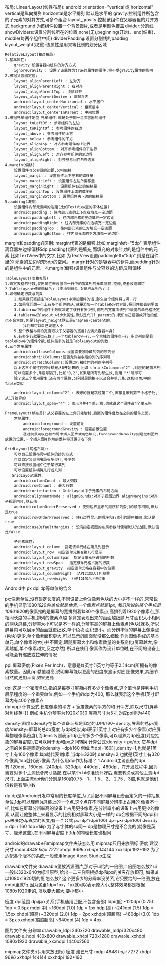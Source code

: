 布局:
LinearLayout(线性布局):
android:orientation="vertical 或 horizontal" vertical是纵向排列 horizontal是水平排列 默认是水平的
gravity:控制组件所包含的子元素的对其方式,可多个组合
layout_gravity:控制该组件在父容器里的对齐方式
background:为该组件设置一个背景图片,或者是用颜色覆盖
divider:分割线
showDividers:设置分割线所在的位置,none(无),beginning(开始)、end(结束)、middle(每两个组件中间)
dividerPadding:设置分割线的padding
layout_weight(权重):该属性是用来等比例的划分区域

    RelativeLayout(相对布局)
    1.基本属性:
        gravity 设置容器内组件的对齐方式
        ignoreGravity : 设置了该属性为true的属性的组件,将不受gravity属性的影响
    2.根据父容器定位:
        layout_alignParentLeft : 左对齐
        layout_alignParentRight : 右对齐
        layout_alignParentTop : 顶部对齐
        layout_alignParentBottom : 底部对齐
        android:layout_centerHorizontal : 水平居中
        android:layout_centerVertical : 垂直居中
        android:layout_centerInParent : 中间位置
    3.根据兄弟组件定位 兄弟组件:就是处于同一层次容器的组件
        layout_toLeftOf : 参考组件的左边
        layout_toRightOf : 参考组件的右边
        layout_above : 参考组件的上方
        layout_below : 参考组件的下方
        layout_alignTop : 对齐参考组件的上边界
        layout_alignBottom : 对齐参考组件的下边界
        layout_alignLeft : 对齐参考组件的左边界
        layout_alignRight : 对齐参考组件的右边界
    4.margin(偏移)
        设置组件与父容器的边距,又叫偏移
        layout_margin : 设置组件上下左右的偏移量
        layout_marginLeft : 设置组件左边的偏移量
        layout_marginRight : 设置组件右边的偏移量
        layout_marginTop : 设置组件上面的偏移量
        layout_marginBottom : 设置组件离下边的偏移量
    5.padding(填充)
        设置组件内部元素间的边距(比如TextView里的字体位置)
        android:padding : 往内部元素的上下左右填充一定边距
        android:paddingLeft : 往内部元素的左边填充一定边距
        android:paddingRight : 往内部元素的右边填充一定边距
        android:paddingTop : 往内部元素的上方填充一定边距
        android:paddingBottom : 往内部元素的下方填充一定边距
margin和padding的区别:
margin代表的是偏移,比如:marginleft="5dp" 表示组件离容器左边缘偏移5dp
padding代表的是填充,而填充的对象针对的是组件中的元素,比如TextView中的文字,比如:为TextView设置paddingleft="5dp",则是在组件里的
元素的左边填充5dp的空间。
margin针对的是容器中的组件,而padding针对的是组件中的元素。
4.margin(偏移)设置组件与父容器的边距,又叫偏移

    TableLayout(表格布局)
    1.确定表格的行数,使用属性来设置每一行中的第某列的元素隐藏,拉伸,或者收缩即可
    2.TableLayout使用网格的方式来排列组件,就是行与列的方式
    3.如何确定行数与列数
        1.如果我们直接往TableLayout中添加组件的话,那么这个组件将占满一行
        2.如果我们想一行上有多个组件的话,就要添加一个TableRow的容器,把组件都丢到里面
        3.tablerow中的组件个数就决定了该行有多少列,而列的宽度由该列中最宽的单元格决定
        4.tablerow的layout_width属性,默认是fill_parent的,我们自己设置成其他的值也不会生效,但是layout_height默认是wrapten-centent的,
            我们却可以自己设置大小
        5.整个表格布局的宽度取决于父容器的宽度(占满父容器本身)
        6.有多少行就要自己数了,一个tablerow一行,一个单独的组件也一行 多少列则是看tableRow中的组件个数,组件最多的就是TableLayout的列数
    4.三个常用属性
        android:collapseColumns:设置需要被隐藏的列的序列号
        android:shrinkColumns:设置允许被收缩的列的序列号
        android:stretchColumns:设置运行被拉伸的列的序列号
        以上这三个属性的列号都是从0开始算的,比如 shrinkColunmns="2" ,对应的是第三列
        可以设置多个,用逗号隔开,比如"0,2",如果是所有列都生效,则用 "*"号即可
        除了这三个常用属性,还有两个属性,分别就是跳格子以及合并单元格,这和HTML中的Table类似
        
        android:layout_column="2" : 表示的就是跳过第二个,直接显示到第三个格子处,从1开始算的
        android:layout_span="4" : 表示合并4个单元格,也就说这个组件占4个单元格

    FrameLayout(帧布局):从父容器的左上角开始绘制,后面的组件叠放在之前的组件上面。
        常见属性:
            android:foreground : 设置前景
            android:foregroundGravity : 设置前景位置
            通过前景可以在帧布局中插入图片或纯色填充,foregroundGravity则是控制图片放置的位置,一个插入图片作为前景并将其置于右下角

    GridLayout(网格布局):
        可以自己设置布局中组件的排列方式
        可以自定义网格布局有多少行,多少列
        可以直接设置组件位于某行某列
        可以设置组件横跨几行或几列
       GridLayout属性:
        android:columnCount : 最大列数
        android:rowConunt : 最大行数
        android:orientation : GridLayout中子元素的布局方向
        android:alignmentMode : alignBounds:对齐子视图边界 alignMargins:对齐子视距内容,默认值
        android:columnOrderPreserved : 使列边界显示的顺序和列索引的顺序相同,默认是true
        android:rowOrderPreserved : 使行边界显示的顺序和行索引的顺序相同,默认是true
        android:useDefaultMargins : 没有指定视图的布局参数时使用默认的边距,默认值是false

        子元素属性:
        android:layout_column  指定该单元格在第几列显示
        android:layout_row  指定该单元格在第几行显示
        android:layout_columnSpan  指定该单元格占据的列数
        android:layout_rowSpan   指定该单元格占据的行数
        android:layout_gravity  指定该单元格在容器中的位置
        android:layout_coumnWeight  (API21加入)列权重
        android:layout_rowWeight  (API21加入)行权重

Android中 px dpi dp等单位的含义

px:像素单位,没有固定长度的,不同设备上单位像素色块的大小是不一样的,常常说的手机显示1080*1920的单位就是像素,一个像素点就是1px,
我们常说的某个手机是1080*1920的像素指的是屏幕的宽排列着1080个像素点,高排列着1920个像素点,那相同长度的手机,排列的像素点越
多肯定表现出来的画面越细腻
尺寸面积大小相同的两块屏幕,分辨率大小可以是不一样的,分辨率高的屏幕上像素点(色块)就多,所以屏幕内可以展示的画面就更细致,单个色块
面积更小。而分辨率低的屏幕上像素点(色块)更少,单个像素面积更大,可以显示的画面就没那么细致
作为图像构成的基本单元,单个像素的大小并不固定,跟随屏幕大小和像素数量的关系变化(屏幕越大,像素越低,单个像素越大,反之亦然).所以在使用
像素作为设计单位时,在不同的设备上可能会有缩放或拉伸的情况

ppi:屏幕密度(Pixels Per Inch)，意思是每英寸(1英寸约等于2.54cm)所拥有的像素数量。因此ppi数值越高,说明屏幕能以更高的密度来显示对应
图像效果,其细节自然就更加丰富,效果更高

dpi:这是一个密度单位,指的是每英寸屏幕内有多少个像素点,这个值也是评判手机展示程度的一个重要单位,例如一个手机的dpi为400,
那么就表示这个手机1英寸屏幕内有400个像素点  
dpi=ppi
计算公式:长度像素的平方 + 宽度像素的平方的和 开平方,除以尺寸(屏幕对角线英寸)
例如:手机分辨率为1920x1080 屏幕尺寸为5寸,对应ppi则为440


density(密度):density在每个设备上都是固定的,DPI/160=density,屏幕的总px宽度/density=屏幕的总dp宽度
与dpi类似,dpi表示1英寸上对应有多少个像素(对应屏幕物理像素密度),而density则表示1dp上有多少个像素,可以理解为dp密度(对应抽象的屏幕密度),它可以用于dp和px之间转换
计算公式:density = px/dp;
它与dpi之间的关系是固定的:density =dpi/160
例如:当dpi=160时,density=1,也就是1英寸上有160个像素,1dp就代表1像素
当dpi=320时,density=2,也就是1英寸上有320个像素,1dp就代表2像素
为什么用dpi作为标准？
1.Android主流设备的dpi有:120dpi、160dpi、240dpi、320dpi、440dpi、480dpi、在开发过程中,因为需要对多个主流设备尺寸适配,在以某个dpi标准设计好后,需要转换成其他主流dpi尺寸,
上面主流dpi他们分别是160的0.75、 1、 1.5、 2、 2.75 、3倍,也就是他们倍数是有限小数

dp:dp是Android开发中常用的长度单位,为了适配不同屏幕设备而定义的一种抽象单位,1dp可以理解为屏幕上的一个点,这个点在不同屏幕分辨率上占用的
像素不一样,比如在屏幕分辨率高的设备上占用更多像素,在分辨率小的设备上占用更少的像素,从而让他整体上来看显示的比例相对屏幕大小是一样的
dp会根据不同的dpi和px来决定dp真实的长度,有一个公式
px=dp*(dpi/160)
dp=px/(dpi/160)
density = dpi / 160
1dp=1dip 为了与字体的sp同一
dp是物理尺寸是不会变的(就像是英寸、厘米这些),在不同屏幕密度下,1dp的物理长度也相同

android的drawable和mipmap文件夹该怎么用
mipmap只用来放图标
密度          建议尺寸
mdpi         48*48
hdpi         72*72
xhdpi        96*96
xxhdpi       144*144
xxxhdpi      192*192
为了适配各个版本的系统,一般使用Image Asset Studio生成

drawable文件夹
drawable里放资源图片,那对于ui给的一倍图,二倍图怎么放? ui一般以320x640为标准原型,给出一二三倍图根据dp和px的关系存放即可,
如果ui以1080x1920切的图,怎么放?
这个更多大的分辨率没关系,它只要给的一倍图,放在mdpi里就行,因为这里1dp=1px，1px就可以表示原大小,整体效果都是根据1080x1920走的,
所以要大都大,要小都小

密度                dpi范围       dp与px关系(手机通用匹配,不包含全部)
ldpi(低)           ~120dpi       (0.75) 1dp = 0.5px
mdpi(中)           ~160dpi       (1.0) 1dp = 1px
hdpi(高)           ~240dpi       (1.5) 1dp = 1.5px
xhdpi(超高)        ~320dpi       (2.0) 1dp = 2px
xxhdpi(超超高)     ~480dpi       (3.0) 1dp = 3px
xxxhdpi(超超超高)  ~640dpi        (4) 1dp = 4px


图片文件夹       分辨率
drawable_ldpi   240x320
drawable_mdpi   320x480
drawable_hdpi   480x800
drawable_xhdpi   720x1280
drawable_xxhdpi   1080x1920
drawable_xxxhdpi   1440x2560

mipmap文件夹:(只用来放图标)
密度              建议尺寸
mdpi             48*48
hdpi             72*72
xhdpi            96*96
xxhdpi           144*144
xxxhdpi          192*192







        